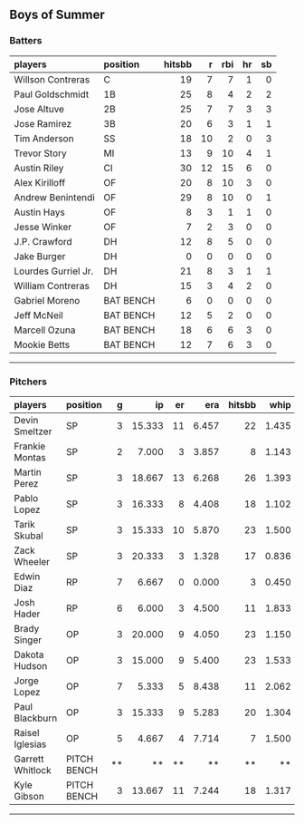 ## Boys of Summer

### Batters

 
|players             |position  | hitsbb|  r| rbi| hr| sb| 
|:-------------------|:---------|------:|--:|---:|--:|--:| 
|Willson Contreras   |C         |     19|  7|   7|  1|  0| 
|Paul Goldschmidt    |1B        |     25|  8|   4|  2|  2| 
|Jose Altuve         |2B        |     25|  7|   7|  3|  3| 
|Jose Ramirez        |3B        |     20|  6|   3|  1|  1| 
|Tim Anderson        |SS        |     18| 10|   2|  0|  3| 
|Trevor Story        |MI        |     13|  9|  10|  4|  1| 
|Austin Riley        |CI        |     30| 12|  15|  6|  0| 
|Alex Kirilloff      |OF        |     20|  8|  10|  3|  0| 
|Andrew Benintendi   |OF        |     29|  8|  10|  0|  1| 
|Austin Hays         |OF        |      8|  3|   1|  1|  0| 
|Jesse Winker        |OF        |      7|  2|   3|  0|  0| 
|J.P. Crawford       |DH        |     12|  8|   5|  0|  0| 
|Jake Burger         |DH        |      0|  0|   0|  0|  0| 
|Lourdes Gurriel Jr. |DH        |     21|  8|   3|  1|  1| 
|William Contreras   |DH        |     15|  3|   4|  2|  0| 
|Gabriel Moreno      |BAT BENCH |      6|  0|   0|  0|  0| 
|Jeff McNeil         |BAT BENCH |     12|  5|   2|  0|  0| 
|Marcell Ozuna       |BAT BENCH |     18|  6|   6|  3|  0| 
|Mookie Betts        |BAT BENCH |     12|  7|   6|  3|  0| 


* * *

### Pitchers

 
|players          |position    |  g|     ip| er|   era| hitsbb|  whip| so|  w| sv| 
|:----------------|:-----------|--:|------:|--:|-----:|------:|-----:|--:|--:|--:| 
|Devin Smeltzer   |SP          |  3| 15.333| 11| 6.457|     22| 1.435| 14|  0|  0| 
|Frankie Montas   |SP          |  2|  7.000|  3| 3.857|      8| 1.143|  8|  0|  0| 
|Martin Perez     |SP          |  3| 18.667| 13| 6.268|     26| 1.393| 15|  2|  0| 
|Pablo Lopez      |SP          |  3| 16.333|  8| 4.408|     18| 1.102| 15|  1|  0| 
|Tarik Skubal     |SP          |  3| 15.333| 10| 5.870|     23| 1.500| 13|  1|  0| 
|Zack Wheeler     |SP          |  3| 20.333|  3| 1.328|     17| 0.836| 18|  2|  0| 
|Edwin Diaz       |RP          |  7|  6.667|  0| 0.000|      3| 0.450| 16|  0|  3| 
|Josh Hader       |RP          |  6|  6.000|  3| 4.500|     11| 1.833| 11|  0|  4| 
|Brady Singer     |OP          |  3| 20.000|  9| 4.050|     23| 1.150| 19|  0|  0| 
|Dakota Hudson    |OP          |  3| 15.000|  9| 5.400|     23| 1.533|  9|  1|  0| 
|Jorge Lopez      |OP          |  7|  5.333|  5| 8.438|     11| 2.062| 11|  0|  3| 
|Paul Blackburn   |OP          |  3| 15.333|  9| 5.283|     20| 1.304| 18|  0|  0| 
|Raisel Iglesias  |OP          |  5|  4.667|  4| 7.714|      7| 1.500|  6|  0|  2| 
|Garrett Whitlock |PITCH BENCH | **|     **| **|    **|     **|    **| **| **| **| 
|Kyle Gibson      |PITCH BENCH |  3| 13.667| 11| 7.244|     18| 1.317|  9|  0|  0| 


* * *


